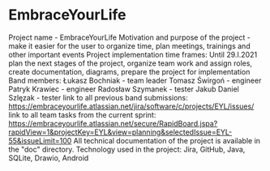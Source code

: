 # EmbraceYourLife
Project name - EmbraceYourLife
Motivation and purpose of the project - make it easier for the user to organize time, plan meetings, trainings and other important events
Project implementation time frames:
Until 29.I.2021 plan the next stages of the project, organize team work and assign roles, create documentation, diagrams, prepare the project for implementation
Band members:
Łukasz Bochniak - team leader
Tomasz Świrgoń - engineer
Patryk Krawiec - engineer
Radosław Szymanek - tester
Jakub Daniel Szlęzak - tester
link to all previous band submissions: 
https://embraceyourlife.atlassian.net/jira/software/c/projects/EYL/issues/
link to all team tasks from the current sprint:
https://embraceyourlife.atlassian.net/secure/RapidBoard.jspa?rapidView=1&projectKey=EYL&view=planning&selectedIssue=EYL-55&issueLimit=100
All technical documentation of the project is available in the "doc" directory.
Technology used in the project: Jira, GitHub, Java, SQLite, Drawio, Android
